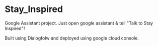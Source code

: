 # Stay_Inspired
Google Assistant project.  Just open google assistant &amp; tell "Talk to Stay Inspired"!

Built using Dialogfolw and deployed using google cloud console.
